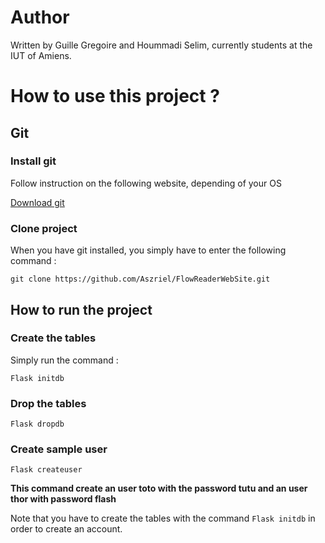 # Author
Written by Guille Gregoire and Hoummadi Selim,
currently students at the IUT of Amiens.


# How to use this project ?

## Git

### Install git
Follow instruction on the following website, depending of your OS

[Download git](https://git-scm.com/downloads)
### Clone project
When you have git installed, you simply have to enter the following command :

```
git clone https://github.com/Aszriel/FlowReaderWebSite.git
```


## How to run the project
### __Create the tables__
Simply run the command :
```
Flask initdb
```
### __Drop the tables__
```
Flask dropdb
```
### __Create sample user__
```
Flask createuser
```
__This command create an user toto with the password tutu and an user thor with password flash__

Note that you have to create the tables with the command ```Flask initdb``` in order to create an account.



